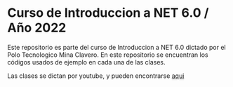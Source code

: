 # **Curso de Introduccion a NET 6.0 / Año 2022**

<p>Este repositorio es parte del curso de Introduccion a NET 6.0 dictado por el Polo Tecnologico Mina Clavero. En este repositorio se encuentran los códigos usados de ejemplo en cada una de las clases.</p>

<p>Las clases se dictan por youtube, y pueden encontrarse <a href="https://www.youtube.com/watch?v=z7swinNcri8&list=PLQAqNGvxctZQe3-Db9hZ4lNKaXupEq9el">aqui</a></p>
